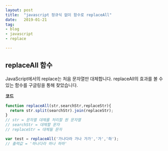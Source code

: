 ```yaml
---
layout: post
title:  "javascript 정규식 없이 함수로 replaceAll"
date:   2019-01-21
tag:
- blog
- javascript
- replace

---
```


## replaceAll 함수

JavaScript에서의 replace는 처음 문자열만 대체합니다. replaceAll의 효과를
볼 수 있는 함수를 구글링을 통해 찾았습니다.


**코드**
```js
function replaceAll(str,searchStr,replaceStr){
  return str.split(searchStr).join(replaceStr);
}
// str = 문자열 대체를 처리할 원 문자열
// searchStr = 대체할 문자
// replaceStr = 대체될 문자

var test = replaceAll('가나다라 가나 가가','가','하');
// 출력값 = '하나다라 하나 하하'
```










